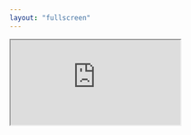 ```yaml
---
layout: "fullscreen"
---
```


<iframe src="http://j4n-co.github.io/game-of-life-photograph/"></iframe>